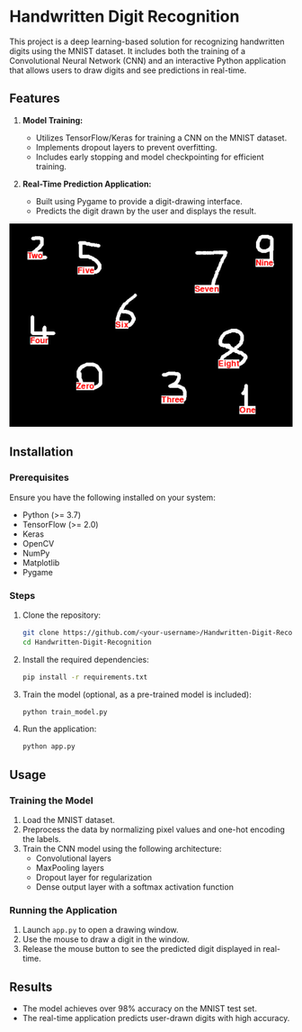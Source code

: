 # Handwritten Digit Recognition

This project is a deep learning-based solution for recognizing handwritten digits using the MNIST dataset. It includes both the training of a Convolutional Neural Network (CNN) and an interactive Python application that allows users to draw digits and see predictions in real-time.

## Features

1. **Model Training:**
   - Utilizes TensorFlow/Keras for training a CNN on the MNIST dataset.
   - Implements dropout layers to prevent overfitting.
   - Includes early stopping and model checkpointing for efficient training.

2. **Real-Time Prediction Application:**
   - Built using Pygame to provide a digit-drawing interface.
   - Predicts the digit drawn by the user and displays the result.

<p align="left">
  <img src="example.png" alt="Handwritten Digit Sample" width="650">
</p>

## Installation

### Prerequisites

Ensure you have the following installed on your system:

- Python (>= 3.7)
- TensorFlow (>= 2.0)
- Keras
- OpenCV
- NumPy
- Matplotlib
- Pygame

### Steps

1. Clone the repository:
   ```bash
   git clone https://github.com/<your-username>/Handwritten-Digit-Recognition.git
   cd Handwritten-Digit-Recognition
   ```
2. Install the required dependencies:
   ```bash
   pip install -r requirements.txt
   ```
3. Train the model (optional, as a pre-trained model is included):
   ```bash
   python train_model.py
   ```
4. Run the application:
   ```bash
   python app.py
   ```
## Usage

### Training the Model

1. Load the MNIST dataset.
2. Preprocess the data by normalizing pixel values and one-hot encoding the labels.
3. Train the CNN model using the following architecture:
   - Convolutional layers
   - MaxPooling layers
   - Dropout layer for regularization
   - Dense output layer with a softmax activation function

### Running the Application

1. Launch `app.py` to open a drawing window.
2. Use the mouse to draw a digit in the window.
3. Release the mouse button to see the predicted digit displayed in real-time.

## Results

- The model achieves over 98% accuracy on the MNIST test set.
- The real-time application predicts user-drawn digits with high accuracy.


